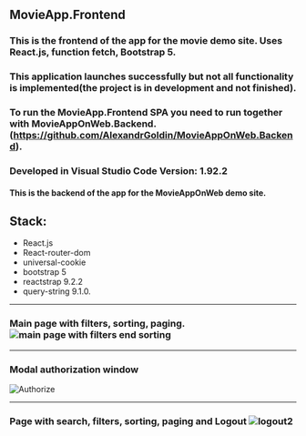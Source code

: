 ## MovieApp.Frontend
 ### This is the frontend of the app for the movie demo site. Uses React.js, function fetch, Bootstrap 5.
 ### This application launches successfully but not all functionality is implemented(the project is in development and not finished).
 ### To run the MovieApp.Frontend  SPA you need to run together with MovieAppOnWeb.Backend.(https://github.com/AlexandrGoldin/MovieAppOnWeb.Backend). 
 ### Developed in Visual Studio Code Version: 1.92.2
 #### This is the backend of the app for the MovieAppOnWeb demo site.
 ## Stack:
* React.js
* React-router-dom
* universal-cookie
* bootstrap 5
* reactstrap 9.2.2
* query-string 9.1.0.
 ________
 ### Main page with filters, sorting, paging. ![main page with filters end sorting](https://github.com/user-attachments/assets/c3133099-e316-43ca-8895-3afdf96b6190)
 _________________
 ### Modal authorization window 
![Authorize](https://github.com/user-attachments/assets/defa7bd3-c442-4a01-8f08-3a63427dff45)
______________
### Page with search, filters, sorting, paging and Logout ![logout2](https://github.com/user-attachments/assets/fd90854f-cdc1-4394-a15b-9d700cc2f3ee)
